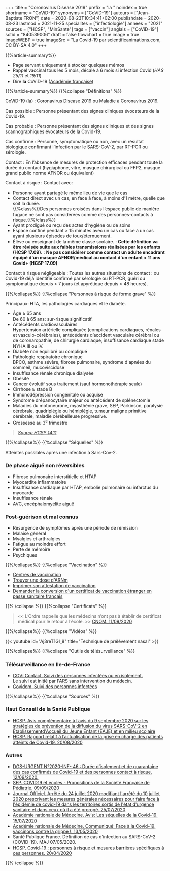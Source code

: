 +++
title = "Coronovirus Disease 2019"
prefix = "la "
noindex = true
shortname = "CoViD-19"
synonyms = ["CoViD-19"]
auteurs = ["Jean-Baptiste FRON"]
date = 2020-08-23T10:34:41+02:00
publishdate = 2020-08-23
lastmod = 2021-11-25
specialites = ["infectiologie"]
annees = "2021"
sources = ["HCSP", "MinSante"]
tags = ["vaccin"]
anglais = ["CoViD-19"]
sctid = "840539006"
draft = false
flowchart = true
image = true
imageWEBP = true
imageSrc = "La Covid-19 par scientificanimations.com, CC BY-SA 4.0"
+++

{{%article-summary%}}

- Page servant uniquement à stocker quelques mémos
- Rappel vaccinal tous les 5 mois, décalé à 6 mois si infection Covid (*HAS 25/11* et *19/11*)
- Dire **la** CoViD-19 ([Académie française](http://www.academie-francaise.fr/le-covid-19-ou-la-covid-19))

{{%/article-summary%}}
{{%collapse "Définitions" %}}

CoViD-19 (la)
: Coronavirus Disease 2019 ou Maladie à Coronavirus 2019.

Cas possible
: Personne présentant des signes cliniques évocateurs de la Covid-19.

Cas probable
: Personne présentant des signes cliniques et des signes scannographiques évocateurs de la Covid-19.

Cas confirmé
: Personne, symptomatique ou non, avec un résultat biologique confirmant l’infection par le SARS-CoV-2, par RT-PCR ou sérologie.

Contact
: En l’absence de mesures de protection efficaces pendant toute la durée du contact (hygiaphone, vitre, masque chirurgical ou FFP2, masque grand public norme AFNOR ou équivalent)

Contact à risque
: Contact avec:

- Personne ayant partagé le même lieu de vie que le cas
- Contact direct avec un cas, en face à face, à moins d’1 mètre, quelle que soit la durée.  
{{%class%}}Des personnes croisées dans l’espace public de manière fugace ne sont pas considérées comme des personnes-contacts à risque.{{%/class%}}
- Ayant prodigué ou reçu des actes d’hygiène ou de soins
- Espace confiné pendant > 15 minutes avec un cas ou face à un cas ayant plusieurs épisodes de toux/éternuement.
- Élève ou enseignant de la même classe scolaire.
: **Cette définition va être révisée suite aux faibles transmissions réalisées par les enfants (HCSP 17.09).**
: **Ne pas considérer comme contact un adulte encadrant équipé d'un masque AFNOR/médical au contact d'un enfant < 11 ans Covid+ (HCSP 17.09)**

Contact à risque négligeable
: Toutes les autres situations de contact
: ou Covid-19 déjà identifié confirmé par sérologie ou RT-PCR, guéri ou symptomatique depuis > 7 jours (et apyrétique depuis > 48 heures).

{{%/collapse%}}
{{%collapse "Personnes à risque de forme grave" %}}

Principaux: HTA, les pathologies cardiaques et le diabète.

- Âge ≥ 65 ans  
De 60 à 65 ans: sur-risque significatif.
- Antécédents cardiovasculaires  
Hypertension artérielle compliquée (complications cardiaques, rénales et vasculo-cérébrales),  antécédents d’accident vasculaire cérébral ou de coronaropathie, de chirurgie cardiaque, insuffisance cardiaque stade NYHA III ou IV.
- Diabète non équilibré ou compliqué
- Pathologie respiratoire chronique  
BPCO, asthme sévère, fibrose pulmonaire, syndrome d'apnées du sommeil, mucoviscidose
- Insuffisance rénale chronique dialysée
- Obésité
- Cancer évolutif sous traitement (sauf hormonothérapie seule)
- Cirrhose ≥ stade B
- Immunodépression congénitale ou acquise
- Syndrome drépanocytaire majeur ou antécédent de splénectomie
- Maladies du motoneurone, myasthénie grave, SEP, Parkinson, paralysie cérébrale, quadriplégie  ou hémiplégie, tumeur maligne primitive cérébrale, maladie cérébelleuse progressive.
- Grossesse au 3<sup>e</sup> trimestre

> *[Source HCSP 14.11](https://www.hcsp.fr/Explore.cgi/AvisRapportsDomaine?clefr=942)*

{{%/collapse%}}
{{%collapse "Séquelles" %}}

Atteintes possibles après une infection à Sars-Cov-2.

### De phase aiguë non réversibles

- Fibrose pulmonaire interstitielle et HTAP
- Myocardite inflammatoire
- Insuffisance cardiaque par HTAP, embolie pulmonaire ou infarctus du myocarde
- Insuffisance rénale
- AVC, encéphalomyélite aiguë

### Post-guérison et mal connus

- Résurgence de symptômes après une période de rémission
- Malaise général
- Myalgies et arthralgies
- Fatigue au moindre effort
- Perte de mémoire
- Psychiques

{{%/collapse%}}
{{%collapse "Vaccination" %}}

- [Centres de vaccination](https://www.sante.fr/cf/centres-vaccination-covid.html)
- [Trouver une dose d'ARNm](https://vitemadose.covidtracker.fr/)
- [Imprimer son attestation de vaccination](https://attestation-vaccin.ameli.fr/)
- [Demander la conversion d'un certificat de vaccination étranger en passe sanitaire français](https://www.demarches-simplifiees.fr/commencer/passe-sanitaire-francais-de-l-etranger)

{{% /collapse %}}
{{%collapse "Certificats" %}}

> << L’Ordre rappelle que les médecins n’ont pas à établir de certificat médical pour le retour à l’école. >> [CNOM. 11/09/2020](https://www.conseil-national.medecin.fr/publications/communiques-presse/certificat-medical-lecole)

{{%/collapse%}}
{{%collapse "Vidéos" %}}

{{< youtube id="Aj3reT1GI_8" title="Technique de prélèvement nasal" >}}

{{%/collapse%}}
{{%collapse "Outils de télésurveillance" %}}

### Télésurveillance en Ile-de-France

- [COVI Contact. Suivi des personnes infectées ou en isolement.](https://www.iledefrance.ars.sante.fr/covi-contact-solution-de-telesuivi-et-dappui-des-personnes-isolees)  
Le suivi est initié par l'ARS sans intervention du médecin.
- [Covidom. Suivi des personnes infectées](https://inscription.covidom.fr/1)

{{%/collapse%}}
{{%collapse "Sources" %}}

### Haut Conseil de la Santé Publique

- [HCSP. Avis complémentaire à l’avis du 9 septembre 2020 sur les stratégies de prévention de la diffusion du virus SARS-CoV-2 en Établissementd'Accueil du Jeune Enfant (EAJE) et en milieu scolaire](https://www.hcsp.fr/explore.cgi/avisrapportsdomaine?clefr=911)
- [HCSP. Rapport relatif à l’actualisation de la prise en charge des patients atteints de Covid-19. 20/08/2020](https://www.hcsp.fr/explore.cgi/avisrapportsdomaine?clefr=899)

### Autres

- [DGS-URGENT N°2020-INF- 46 : Durée d’isolement et de quarantaine des cas confirmés de Covid-19 et des personnes contact à risque. 12/09/2020.](https://dgs-urgent.sante.gouv.fr/dgsurgent/inter/detailsMessageBuilder.do?id=31051&cmd=visualiserMessage)
- [SFP. COVID19 et écoles - Propositions de la Société Française de Pédiatrie. 09/09/2020](https://www.sfpediatrie.com/sites/www.sfpediatrie.com/files/medias/documents/Recommandations_09092020.pdf)
- [Journal Officiel. Arrêté du 24 juillet 2020 modifiant l'arrêté du 10 juillet 2020 prescrivant les mesures générales nécessaires pour faire face à l'épidémie de covid-19 dans les territoires sortis de l'état d'urgence sanitaire et dans ceux où il a été prorogé. 25/07/2020](https://www.legifrance.gouv.fr/affichTexte.do?cidTexte=JORFTEXT000042148309&categorieLien=id)
- [Académie nationale de Médecine. Avis: Les séquelles de la Covid-19. 15/07/2020](http://www.academie-medecine.fr/wp-content/uploads/2020/07/Se%CC%81quelles-Avis.pdf)
- [Académie nationale de Médecine. Communiqué: Face à la Covid-19, vaccinons contre la grippe !. 13/05/2020](http://www.academie-medecine.fr/communique-de-lacademie-nationale-de-medecine-face-a-la-covid-19-vaccinons-contre-la-grippe/)
- Santé Publique France. Définition de cas d’infection au SARS-CoV-2 (COVID-19). MAJ 07/05/2020.
- [HCSP. Covid-19 : personnes à risque et mesures barrières spécifiques à ces personnes. 20/04/2020](https://www.hcsp.fr/Explore.cgi/avisrapportsdomaine?clefr=807)

{{% /collapse %}}
